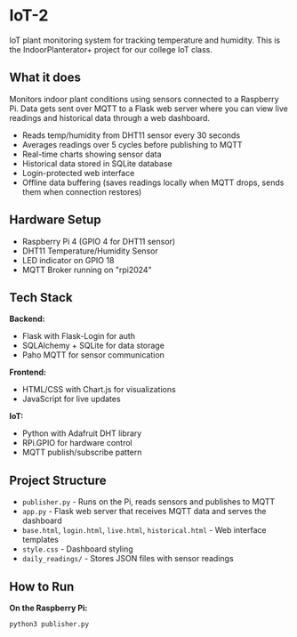 # IoT-2

IoT plant monitoring system for tracking temperature and humidity. This is the IndoorPlanterator+ project for our college IoT class.

## What it does

Monitors indoor plant conditions using sensors connected to a Raspberry Pi. Data gets sent over MQTT to a Flask web server where you can view live readings and historical data through a web dashboard.

- Reads temp/humidity from DHT11 sensor every 30 seconds
- Averages readings over 5 cycles before publishing to MQTT
- Real-time charts showing sensor data
- Historical data stored in SQLite database
- Login-protected web interface
- Offline data buffering (saves readings locally when MQTT drops, sends them when connection restores)

## Hardware Setup

- Raspberry Pi 4 (GPIO 4 for DHT11 sensor)
- DHT11 Temperature/Humidity Sensor
- LED indicator on GPIO 18
- MQTT Broker running on "rpi2024"

## Tech Stack

**Backend:**
- Flask with Flask-Login for auth
- SQLAlchemy + SQLite for data storage
- Paho MQTT for sensor communication

**Frontend:**
- HTML/CSS with Chart.js for visualizations
- JavaScript for live updates

**IoT:**
- Python with Adafruit DHT library
- RPi.GPIO for hardware control
- MQTT publish/subscribe pattern

## Project Structure

- `publisher.py` - Runs on the Pi, reads sensors and publishes to MQTT
- `app.py` - Flask web server that receives MQTT data and serves the dashboard
- `base.html`, `login.html`, `live.html`, `historical.html` - Web interface templates
- `style.css` - Dashboard styling
- `daily_readings/` - Stores JSON files with sensor readings

## How to Run

**On the Raspberry Pi:**
```bash
python3 publisher.py
